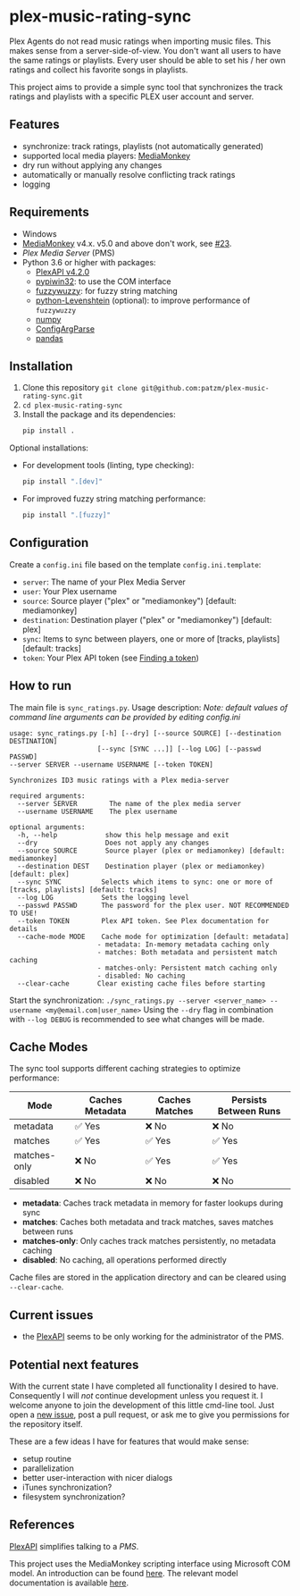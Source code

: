 # plex-music-rating-sync
Plex Agents do not read music ratings when importing music files.
This makes sense from a server-side-of-view.
You don't want all users to have the same ratings or playlists.
Every user should be able to set his / her own ratings and collect his favorite songs in playlists.

This project aims to provide a simple sync tool that synchronizes the track ratings and playlists with a specific PLEX user account and server.

## Features
* synchronize: track ratings, playlists (not automatically generated)
* supported local media players: [MediaMonkey](http://www.mediamonkey.com/)
* dry run without applying any changes
* automatically or manually resolve conflicting track ratings
* logging

## Requirements
* Windows
* [MediaMonkey](http://www.mediamonkey.com/) v4.x. v5.0 and above don't work, see [#23](https://github.com/patzm/plex-music-rating-sync/issues/23#issuecomment-894646791).
* _Plex Media Server_ (PMS)
* Python 3.6 or higher with packages:
    * [PlexAPI v4.2.0](https://pypi.org/project/PlexAPI/)
    * [pypiwin32](https://pypi.org/project/pypiwin32/): to use the COM interface
    * [fuzzywuzzy](https://github.com/seatgeek/fuzzywuzzy): for fuzzy string matching
    * [python-Levenshtein](https://github.com/miohtama/python-Levenshtein) (optional): to improve performance of `fuzzywuzzy`
    * [numpy](https://pypi.org/project/numpy/)
    * [ConfigArgParse](https://pypi.org/project/ConfigArgParse/)
    * [pandas](https://pandas.pydata.org/)

## Installation

1. Clone this repository
   `git clone git@github.com:patzm/plex-music-rating-sync.git`
2. `cd plex-music-rating-sync`
3. Install the package and its dependencies:
   ```bash
   pip install .
   ```

Optional installations:
- For development tools (linting, type checking):
  ```bash
  pip install ".[dev]"
  ```
- For improved fuzzy string matching performance:
  ```bash
  pip install ".[fuzzy]"
  ```

## Configuration
Create a `config.ini` file based on the template `config.ini.template`:

- `server`: The name of your Plex Media Server
- `user`: Your Plex username  
- `source`: Source player ("plex" or "mediamonkey") [default: mediamonkey]
- `destination`: Destination player ("plex" or "mediamonkey") [default: plex] 
- `sync`: Items to sync between players, one or more of [tracks, playlists] [default: tracks]
- `token`: Your Plex API token (see [Finding a token](https://support.plex.tv/articles/204059436-finding-an-authentication-token-x-plex-token/))

## How to run
The main file is `sync_ratings.py`.
Usage description:
*Note: default values of command line arguments can be provided by editing config.ini*
```
usage: sync_ratings.py [-h] [--dry] [--source SOURCE] [--destination DESTINATION]
                      [--sync [SYNC ...]] [--log LOG] [--passwd PASSWD]
--server SERVER --username USERNAME [--token TOKEN]

Synchronizes ID3 music ratings with a Plex media-server

required arguments:
  --server SERVER        The name of the plex media server
  --username USERNAME    The plex username
  
optional arguments:
  -h, --help            show this help message and exit
  --dry                 Does not apply any changes
  --source SOURCE       Source player (plex or mediamonkey) [default: mediamonkey]
  --destination DEST    Destination player (plex or mediamonkey) [default: plex]
  --sync SYNC          Selects which items to sync: one or more of [tracks, playlists] [default: tracks]
  --log LOG            Sets the logging level
  --passwd PASSWD      The password for the plex user. NOT RECOMMENDED TO USE!
  --token TOKEN        Plex API token. See Plex documentation for details
  --cache-mode MODE    Cache mode for optimization [default: metadata]
                      - metadata: In-memory metadata caching only
                      - matches: Both metadata and persistent match caching
                      - matches-only: Persistent match caching only
                      - disabled: No caching
  --clear-cache       Clear existing cache files before starting
```

Start the synchronization:
`./sync_ratings.py --server <server_name> --username <my@email.com|user_name>`
Using the `--dry` flag in combination with `--log DEBUG` is recommended to see what changes will be made.


## Cache Modes
The sync tool supports different caching strategies to optimize performance:

| Mode | Caches Metadata | Caches Matches | Persists Between Runs |
|------|----------------|----------------|---------------------|
| metadata | ✅ Yes | ❌ No | ❌ No |
| matches | ✅ Yes | ✅ Yes | ✅ Yes |
| matches-only | ❌ No | ✅ Yes | ✅ Yes |
| disabled | ❌ No | ❌ No | ❌ No |

- **metadata**: Caches track metadata in memory for faster lookups during sync
- **matches**: Caches both metadata and track matches, saves matches between runs
- **matches-only**: Only caches track matches persistently, no metadata caching
- **disabled**: No caching, all operations performed directly

Cache files are stored in the application directory and can be cleared using `--clear-cache`.

## Current issues
* the [PlexAPI](https://pypi.org/project/PlexAPI/) seems to be only working for the administrator of the PMS.

## Potential next features
With the current state I have completed all functionality I desired to have.
Consequently I will *not* continue development unless you request it.
I welcome anyone to join the development of this little cmd-line tool.
Just open a [new issue](https://github.com/patzm/plex-music-rating-sync/issues/new), post a pull request, or ask me to give you permissions for the repository itself. 

These are a few ideas I have for features that would make sense:

* setup routine
* parallelization
* better user-interaction with nicer dialogs
* iTunes synchronization?
* filesystem synchronization?

## References
[PlexAPI](https://pypi.org/project/PlexAPI/) simplifies talking to a _PMS_. 

This project uses the MediaMonkey scripting interface using Microsoft COM model.
An introduction can be found [here](http://www.mediamonkey.com/wiki/index.php/Introduction_to_scripting).
The relevant model documentation is available [here](http://www.mediamonkey.com/wiki/index.php/SDBApplication).
